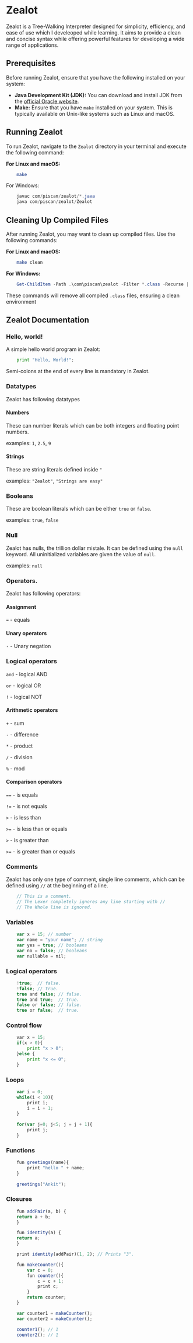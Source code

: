 # Zealot

Zealot is a Tree-Walking Interpreter designed for simplicity, efficiency, and ease of use which I develeoped while learning. It aims to provide a clean and concise syntax while offering powerful features for developing a wide range of applications.

## Prerequisites

Before running Zealot, ensure that you have the following installed on your system:

- **Java Development Kit (JDK):** You can download and install JDK from the [official Oracle website](https://www.oracle.com/java/technologies/javase-jdk16-downloads.html).
- **Make:** Ensure that you have `make` installed on your system. This is typically available on Unix-like systems such as Linux and macOS.

## Running Zealot

To run Zealot, navigate to the `Zealot` directory in your terminal and execute the following command:

**For Linux and macOS:**

```bash
    make
```

For Windows:

```powershell
    javac com/piscan/zealot/*.java
    java com/piscan/zealot/Zealot
```

## Cleaning Up Compiled Files

After running Zealot, you may want to clean up compiled files. Use the following commands:

**For Linux and macOS:**

```bash
    make clean
```

**For Windows:**

```powershell
    Get-ChildItem -Path .\com\piscan\zealot -Filter *.class -Recurse | Remove-Item -Force
```
These commands will remove all compiled `.class` files, ensuring a clean environment 


## Zealot Documentation

### Hello, world!
A simple hello world program in Zealot:
```python
    print "Hello, World!";
```
Semi-colons at the end of every line is mandatory in Zealot.

### Datatypes
Zealot has following datatypes

#### Numbers
These can number literals which can be both integers and floating point numbers.

examples: `1`, `2.5`, `9`

#### Strings
These are string literals defined inside `"`

examples: `"Zealot"`, `"Strings are easy"`

### Booleans
These are boolean literals which can be either `true` or `false`.

examples: `true`, `false`

### Null
Zealot has nulls, the trillion dollar mistale. It can be defined using the `null` keyword. All uninitialized variables are given the value of `null`.

examples: `null`



### Operators.
Zealot has following operators:
#### Assignment
`=` - equals

#### Unary operators
`-` - Unary negation

### Logical operators
`and` - logical AND

`or`  - logical OR

`!`   - logical NOT


#### Arithmetic operators
`+` - sum

`-` - difference

`*` - product 

`/` - division 

`%` - mod


#### Comparison operators
`==` - is equals

`!=` - is not equals

`>`  - is less than

`>=` - is less than or equals

`>`  - is greater than

`>=` - is greater than or equals




### Comments
Zealot has only one type of comment, single line comments, which can be defined using `//` at the beginning of a line.

```c
    // This is a comment.
    // The Lexer completely ignores any line starting with //
    // The Whole line is ignored.
```


### Variables
```javascript
    var x = 15; // number
    var name = "your name"; // string
    var yes = true; // booleans
    var no = false; // booleans
    var nullable = nil;
```

### Logical operators
```javascript
    !true;  // false.
    !false; // true.
    true and false; // false.
    true and true;  // true.
    false or false; // false.
    true or false;  // true.
```

### Control flow
```python
    var x = 15;
    if(x > 0){
        print "x > 0";
    }else {
        print "x <= 0";    
    }
```

### Loops
```javascript
    var i = 0;
    while(i < 10){
        print i;
        i = i + 1;
    }
    
    for(var j=0; j<5; j = j + 1){
        print j;
    }
```

### Functions
```javascript
    fun greetings(name){
        print "hello " + name;
    }
    
    greetings("Ankit");
```

### Closures
```javascript
    fun addPair(a, b) {
    return a + b;
    }

    fun identity(a) {
    return a;
    }

    print identity(addPair)(1, 2); // Prints "3".

    fun makeCounter(){
        var c = 0;
        fun counter(){
            c = c + 1;
            print c;
        }
        return counter;
    }

    var counter1 = makeCounter();
    var counter2 = makeCounter();

    counter1(); // 1
    counter2(); // 1
```